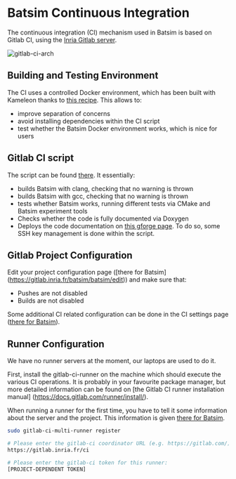 Batsim Continuous Integration
=============================

The continuous integration (CI) mechanism used in Batsim is based on Gitlab CI,
using the [Inria Gitlab server](https://gitlab.inria.fr).

![gitlab-ci-arch](https://about.gitlab.com/images/ci/arch-1.jpg "Gitlab CI architecture")

Building and Testing Environment
--------------------------------
The CI uses a controlled Docker environment, which has been built with Kameleon
thanks to [this recipe](../environments/batsim_ci.yaml). This allows to:
  - improve separation of concerns
  - avoid installing dependencies within the CI script
  - test whether the Batsim Docker environment works, which is nice for users

Gitlab CI script
----------------
The script can be found [there](../.gitlab-ci.yml). It essentially:
  - builds Batsim with clang, checking that no warning is thrown
  - builds Batsim with gcc, checking that no warning is thrown
  - tests whether Batsim works, running different tests via CMake and
    Batsim experiment tools
  - Checks whether the code is fully documented via Doxygen
  - Deploys the code documentation on
    [this gforge page](http://batsim.gforge.inria.fr/). To do so, some SSH
    key management is done within the script.


Gitlab Project Configuration
----------------------------

Edit your project configuration page ([there for Batsim]
(https://gitlab.inria.fr/batsim/batsim/edit)) and make sure that:
  - Pushes are not disabled
  - Builds are not disabled

Some additional CI related configuration can be done in the CI settings page
([there for Batsim](https://gitlab.inria.fr/batsim/batsim/pipelines/settings)).

Runner Configuration
--------------------

We have no runner servers at the moment, our laptops are used to do it.

First, install the gitlab-ci-runner on the machine which should execute the
various CI operations. It is probably in your favourite package manager, but
more detailed information can be found on
[the Gitlab CI runner installation manual]
(https://docs.gitlab.com/runner/install/).

When running a runner for the first time, you have to tell it some information
about the server and the project. This information is given
[there for Batsim](https://gitlab.inria.fr/batsim/batsim/runners).
``` bash
sudo gitlab-ci-multi-runner register

# Please enter the gitlab-ci coordinator URL (e.g. https://gitlab.com/):
https://gitlab.inria.fr/ci

# Please enter the gitlab-ci token for this runner:
[PROJECT-DEPENDENT TOKEN]
```
